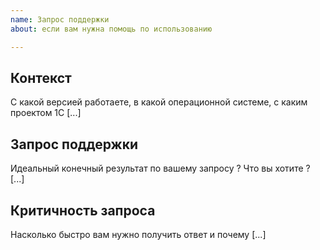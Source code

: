```yaml
---
name: Запрос поддержки
about: если вам нужна помощь по использованию

---
```


<!---
Наииболее быстрый способ получить ответ - воспользоваться поиском
-->

## Контекст

<!---
- Описание окружения рекомендуем получить сразу из Vanessa-ADD - подменю "Загрузить" - кнопка "Техническая информация" и вставить сюда.
Пример:
    Техническая информация:
	- Версия Vanessa-ADD: ver 6.5.0
	- Имя конфигурации: ADD_BDD
	- Синоним конфигурации: ADD/BDD, ver. 6.5.0
	- Версия конфигурации: 6.5.0
	- Платформа 1С: 8.3.15.1778
	- Режим совместимости (для TestManager): Версия8_3_8
	- Режим совместимости интерфейса (для TestManager): Такси
	- Режим запуска: Управляемое приложение (Тонкий клиент)
	- Тип базы: Файловая ИБ
	- Язык (для TestManager): Русский
	- Локализация (для TestManager): ru
    - Операционная система: Windows 10 (64)
-->

С какой версией работаете, в какой операционной системе, с каким проектом 1С [...]

## Запрос поддержки

Идеальный конечный результат по вашему запросу ? Что вы хотите ? [...]

## Критичность запроса

Насколько быстро вам нужно получить ответ и почему [...]
